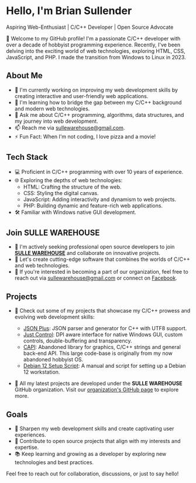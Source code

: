 # Hello, I'm Brian Sullender

Aspiring Web-Enthusiast | C/C++ Developer | Open Source Advocate

👋 Welcome to my GitHub profile! I'm a passionate C/C++ developer with over a decade of hobbyist programming experience. Recently, I've been delving into the exciting world of web technologies, exploring HTML, CSS, JavaScript, and PHP. I made the transition from Windows to Linux in 2023.

## About Me

- 🔭 I'm currently working on improving my web development skills by creating interactive and user-friendly web applications.
- 🌱 I'm learning how to bridge the gap between my C/C++ background and modern web technologies.
- 💬 Ask me about C/C++ programming, algorithms, data structures, and my journey into web development.
- 📫 Reach me via [sullewarehouse@gmail.com](mailto:sullewarehouse@gmail.com).
- ⚡ Fun Fact: When I'm not coding, I love pizza and a movie!

## Tech Stack

- 💻 Proficient in C/C++ programming with over 10 years of experience.
- 🌐 Exploring the depths of web technologies:
  - HTML: Crafting the structure of the web.
  - CSS: Styling the digital canvas.
  - JavaScript: Adding interactivity and dynamism to web projects.
  - PHP: Building dynamic and feature-rich web applications.
- 🛠️ Familiar with Windows native GUI development.

## Join **SULLE WAREHOUSE**

- 🌟 I'm actively seeking professional open source developers to join [**SULLE WAREHOUSE**](https://github.com/sullewarehouse) and collaborate on innovative projects.
- 🚀 Let's create cutting-edge software that combines the worlds of C/C++ and web technologies.
- 📢 If you're interested in becoming a part of our organization, feel free to reach out via [sullewarehouse@gmail.com](mailto:sullewarehouse@gmail.com) or connect on [Facebook](https://facebook.com/sullewarehouse).

## Projects

- 🚀 Check out some of my projects that showcase my C/C++ prowess and evolving web development skills:
  - [JSON Plus](https://github.com/sullewarehouse/json-plus): JSON parser and generator for C++ with UTF8 support.
  - [Just Control](https://github.com/sullewarehouse/JustCtrl): DPI aware interface for native Windows GUI, custom controls, double-buffering and transparency.
  - [CAPI](https://github.com/b-sullender/CAPI): Abandoned library for graphics, C/C++ strings and general back-end API. This large code-base is originally from my now abandoned hobbyist OS.
  - [Debian 12 Setup Script](https://github.com/sullewarehouse/debian12setup): A manual and script for setting up a Debian 12 workstation.
  
- 🏢 All my latest projects are developed under the **SULLE WAREHOUSE** GitHub organization. Visit our [organization's GitHub page](https://github.com/sullewarehouse) to explore more.

## Goals

- 🌟 Sharpen my web development skills and create captivating user experiences.
- 🚧 Contribute to open source projects that align with my interests and expertise.
- 📚 Keep learning and growing as a developer by exploring new technologies and best practices.

Feel free to reach out for collaboration, discussions, or just to say hello!
